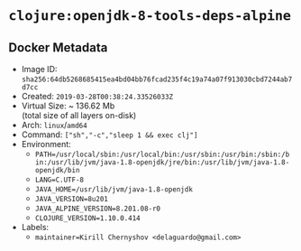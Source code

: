 # `clojure:openjdk-8-tools-deps-alpine`

## Docker Metadata

- Image ID: `sha256:64db5268685415ea4bd04bb76fcad235f4c19a74a07f913030cbd7244ab7d7cc`
- Created: `2019-03-28T00:38:24.33526033Z`
- Virtual Size: ~ 136.62 Mb  
  (total size of all layers on-disk)
- Arch: `linux`/`amd64`
- Command: `["sh","-c","sleep 1 && exec clj"]`
- Environment:
  - `PATH=/usr/local/sbin:/usr/local/bin:/usr/sbin:/usr/bin:/sbin:/bin:/usr/lib/jvm/java-1.8-openjdk/jre/bin:/usr/lib/jvm/java-1.8-openjdk/bin`
  - `LANG=C.UTF-8`
  - `JAVA_HOME=/usr/lib/jvm/java-1.8-openjdk`
  - `JAVA_VERSION=8u201`
  - `JAVA_ALPINE_VERSION=8.201.08-r0`
  - `CLOJURE_VERSION=1.10.0.414`
- Labels:
  - `maintainer=Kirill Chernyshov <delaguardo@gmail.com>`
